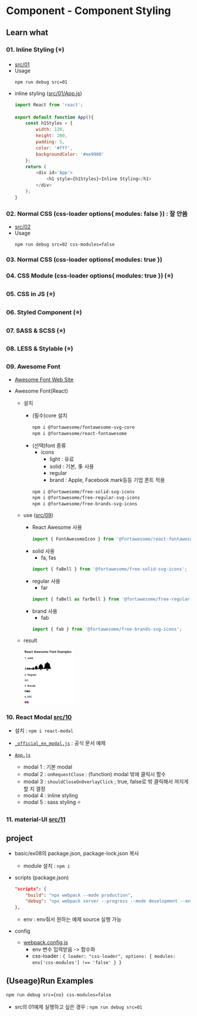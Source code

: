 # Component - Component Styling

## Learn what

### 01. Inline Styling (:star:)
* [src/01](src/01)
* Usage
    ```bash
    npm run debug src=01
    ```
* inline styling ([src/01/App.js](src/01/App.js))
    ```js
    import React from 'react';

    export default function App(){
        const h1Styles = {
            width: 120,
            height: 200,
            padding: 5,
            color: '#fff',
            backgroundColor: '#ee9900'
        };
        return (
            <div id='App'>
                <h1 style={h1Styles}>Inline Styling</h1>
            </div>
        );
    }
    ```

### 02. Normal CSS (css-loader options{ modules: false }) : 잘 안씀
* [src/02](src/02)
* Usage
    ```bash
    npm run debug src=02 css-modules=false
    ```

### 03. Normal CSS (css-loader options{ modules: true }) 
### 04. CSS Module (css-loader options{ modules: true }) (:star:)
### 05. CSS in JS (:star:)
### 06. Styled Component (:star:)
### 07. SASS & SCSS (:star:)
### 08. LESS & Stylable (:star:)
### 09. Awesome Font

* [Awesome Font  Web Site](https://fontawesome.com/)

* Awesome Font(React) 
    * 설치
        * (필수)core 설치
            ```bash
            npm i @fortawesome/fontawesome-svg-core
            npm i @fortawesome/react-fontawesome
            ```
        * (선택)font 종류
            * icons
                * light : 유료
                * solid : 기본, 多 사용
                * regular
                * brand : Apple, Facebook mark등등 기업 폰트 적용
            ```bash
            npm i @fortawesome/free-solid-svg-icons
            npm i @fortawesome/free-regular-svg-icons
            npm i @fortawesome/free-brands-svg-icons
            ```
    * use ([src/09](src/09/App.js))
        * React Awesome 사용
            ```js
            import { FontAwesomeIcon } from '@fortawesome/react-fontawesome';
            ```
        * solid 사용
            * fa, fas
            ```js
            import { faBell } from '@fortawesome/free-solid-svg-icons';
            ```
        * regular 사용
            * far
            ```js
            import { faBell as farBell } from '@fortawesome/free-regular-svg-icons';
            ```
        * brand 사용
            * fab
            ```js
            import { fab } from '@fortawesome/free-brands-svg-icons';
            ```
    * result

        <img src='../../image/component-ex02-font-result.jpg' width='30%' />

### 10. React Modal [src/10](src/10)

* 설치 : ```npm i react-modal```

* [```_official_ex_modal.js```](src/10/_official_ex_modal.js) : 공식 문서 예제

* [```App.js```](src/10/App.js)
    * modal 1 : 기본 modal
    * modal 2 : ```onRequestClose``` : (function) modal 밖에 클릭시 함수
    * modal 3 : ```shouldCloseOnOverlayClick``` ; true, false로 밖 클릭해서 꺼지게 할 지 결정
    * modal 4 : inline styling
    * modal 5 : sass styling :star:

### 11. material-UI [src/11](src/11)

## project

* basic/ex08의 package.json, package-lock.json 복사
    * module 설치 : ```npm i```

* scripts (package.json)
    ```json
    "scripts": {
        "build": "npx webpack --mode production",
        "debug": "npx webpack server --progress --mode development --env"
    },
    ```
    * env : env줘서 원하는 예제 source 실행 가능
* config
    * [webpack.config.js](webpack.config.js)
        * env 변수 입력받음 -> 함수화
        * css-loader : ```{ loader: "css-loader", options: { modules: env['css-modules'] !== 'false' } }```


## (Useage)Run Examples

```bash
npm run debug src={no} css-modules=false
```
* src의 01예제 실행하고 싶은 경우 : ```npm run debug src=01```
 